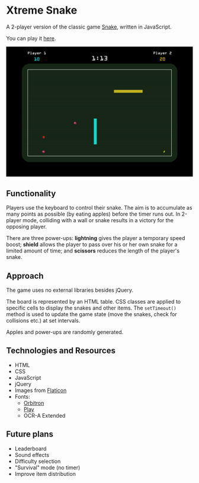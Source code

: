 # Xtreme Snake

A 2-player version of the classic game [Snake](https://en.wikipedia.org/wiki/Snake_(video_game)), written in JavaScript.

You can play it [here](http://www.robins.me/Snake).

<img src="img/screenshot.png" width="600px"></img>


## Functionality

Players use the keyboard to control their snake. The aim is to accumulate as many points as possible (by eating apples) before the timer runs out. In 2-player mode, colliding with a wall or snake results in a victory for the opposing player.

There are three power-ups: **lightning** gives the player a temporary speed boost; **shield** allows the player to pass over his or her own snake for a limited amount of time; and **scissors** reduces the length of the player's snake.


## Approach

The game uses no external libraries besides jQuery.

The board is represented by an HTML table. CSS classes are applied to specific cells to display the snakes and other items. The `setTimeout()` method is used to update the game state (move the snakes, check for collisions etc.) at set intervals.

Apples and power-ups are randomly generated.


## Technologies and Resources

* HTML
* CSS
* JavaScript
* jQuery
* Images from [Flaticon](http://www.flaticon.com/)
* Fonts:
  * [Orbitron](https://www.google.com/fonts/specimen/Orbitron)
  * [Play](https://www.google.com/fonts/specimen/Play)
  * OCR-A Extended


## Future plans

* Leaderboard
* Sound effects
* Difficulty selection
* "Survival" mode (no timer)
* Improve item distribution
